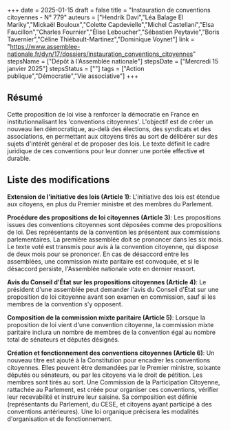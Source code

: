 +++
date = 2025-01-15
draft = false
title = "Instauration de conventions citoyennes - N° 779"
auteurs = ["Hendrik Davi","Léa Balage El Mariky","Mickaël Bouloux","Colette Capdevielle","Michel Castellani","Elsa Faucillon","Charles Fournier","Élise Leboucher","Sébastien Peytavie","Boris Tavernier","Céline Thiébault-Martinez","Dominique Voynet"]
link = "https://www.assemblee-nationale.fr/dyn/17/dossiers/instauration_conventions_citoyennes"
stepsName = ["Dépôt à l'Assemblée nationale"]
stepsDate = ["Mercredi 15 janvier 2025"]
stepsStatus = [""]
tags = ["Action publique","Démocratie","Vie associative"]
+++

## Résumé

Cette proposition de loi vise à renforcer la démocratie en France en institutionnalisant les 'conventions citoyennes'. L'objectif est de créer un nouveau lien démocratique, au-delà des élections, des syndicats et des associations, en permettant aux citoyens tirés au sort de délibérer sur des sujets d'intérêt général et de proposer des lois. Le texte définit le cadre juridique de ces conventions pour leur donner une portée effective et durable.

## Liste des modifications

**Extension de l'initiative des lois (Article 1)**: L'initiative des lois est étendue aux citoyens, en plus du Premier ministre et des membres du Parlement.

**Procédure des propositions de loi citoyennes (Article 3)**: Les propositions issues des conventions citoyennes sont déposées comme des propositions de loi. Des représentants de la convention les présentent aux commissions parlementaires. La première assemblée doit se prononcer dans les six mois. Le texte voté est transmis pour avis à la convention citoyenne, qui dispose de deux mois pour se prononcer. En cas de désaccord entre les assemblées, une commission mixte paritaire est convoquée, et si le désaccord persiste, l'Assemblée nationale vote en dernier ressort.

**Avis du Conseil d'État sur les propositions citoyennes (Article 4)**: Le président d'une assemblée peut demander l'avis du Conseil d'État sur une proposition de loi citoyenne avant son examen en commission, sauf si les membres de la convention s'y opposent.

**Composition de la commission mixte paritaire (Article 5)**: Lorsque la proposition de loi vient d'une convention citoyenne, la commission mixte paritaire inclura un nombre de membres de la convention égal au nombre total de sénateurs et députés désignés.

**Création et fonctionnement des conventions citoyennes (Article 6)**: Un nouveau titre est ajouté à la Constitution pour encadrer les conventions citoyennes. Elles peuvent être demandées par le Premier ministre, soixante députés ou sénateurs, ou par les citoyens via le droit de pétition. Les membres sont tirés au sort. Une Commission de la Participation Citoyenne, rattachée au Parlement, est créée pour organiser ces conventions, vérifier leur recevabilité et instruire leur saisine. Sa composition est définie (représentants du Parlement, du CESE, et citoyens ayant participé à des conventions antérieures). Une loi organique précisera les modalités d'organisation et de fonctionnement.
